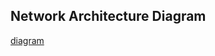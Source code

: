 ## Network Architecture Diagram

[diagram](https://raw.githubusercontent.com/hclpandv/azure-infra-build-automation/dev/arm-templates/single-linux-vm-ngnix/networkArchetecture.png)
